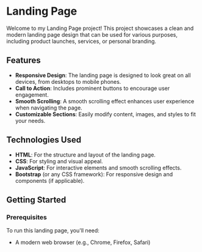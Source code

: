 # Landing Page

Welcome to my Landing Page project! This project showcases a clean and modern landing page design that can be used for various purposes, including product launches, services, or personal branding.

## Features

- **Responsive Design**: The landing page is designed to look great on all devices, from desktops to mobile phones.
- **Call to Action**: Includes prominent buttons to encourage user engagement.
- **Smooth Scrolling**: A smooth scrolling effect enhances user experience when navigating the page.
- **Customizable Sections**: Easily modify content, images, and styles to fit your needs.

## Technologies Used

- **HTML**: For the structure and layout of the landing page.
- **CSS**: For styling and visual appeal.
- **JavaScript**: For interactive elements and smooth scrolling effects.
- **Bootstrap** (or any CSS framework): For responsive design and components (if applicable).

## Getting Started

### Prerequisites

To run this landing page, you'll need:

- A modern web browser (e.g., Chrome, Firefox, Safari)
